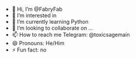 - 👋 Hi, I’m @FabryFab
- 👀 I’m interested in 
- 🌱 I’m currently learning Python
- 💞️ I’m looking to collaborate on ...
- 📫 How to reach me Telegram: @toxicsagemain
- 😄 Pronouns: He/Him
- ⚡ Fun fact: no

<!---
FabryFab/FabryFab is a ✨ special ✨ repository because its `README.md` (this file) appears on your GitHub profile.
You can click the Preview link to take a look at your changes.
--->
